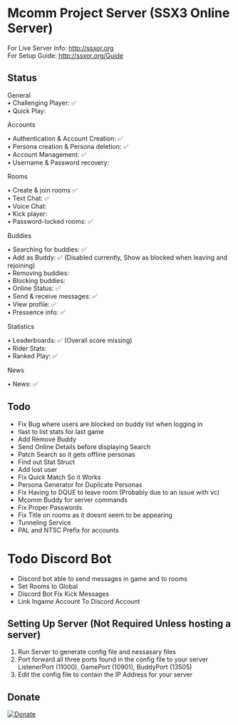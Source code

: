 ﻿# Mcomm Project Server (SSX3 Online Server)
For Live Server Info: http://ssxor.org  
For Setup Guide: http://ssxor.org/Guide

## Status
General  
• Challenging Player: ✅  
• Quick Play:  

Accounts  
  
• Authentication & Account Creation: ✅  
• Persona creation & Persona deletion: ✅  
• Account Management: ✅  
• Username & Password recovery:  

Rooms  

• Create & join rooms ✅  
• Text Chat: ✅  
• Voice Chat:  
• Kick player:  
• Password-locked rooms: ✅

Buddies  

• Searching for buddies: ✅  
• Add as Buddy: ✅ (Disabled currently, Show as blocked when leaving and rejoining)  
• Removing buddies:  
• Blocking buddies:  
• Online Status: ✅  
• Send & receive messages: ✅  
• View profile: ✅  
• Pressence info: ✅

Statistics  

• Leaderboards: ✅ (Overall score missing)  
• Rider Stats:  
• Ranked Play: ✅  

News  

• News: ✅

## Todo
- Fix Bug where users are blocked on buddy list when logging in
- !last to list stats for last game
- Add Remove Buddy
- Send Online Details before displaying Search
- Patch Search so it gets offline personas
- Find out Stat Struct
- Add lost user
- Fix Quick Match So it Works
- Persona Generator for Duplicate Personas
- Fix Having to DQUE to leave room (Probably due to an issue with vc)
- Mcomm Buddy for server commands
- Fix Proper Passwords
- Fix Title on rooms as it doesnt seem to be appearing
- Tunneling Service
- PAL and NTSC Prefix for accounts

# Todo Discord Bot
- Discord bot able to send messages in game and to rooms
- Set Rooms to Global
- Discord Bot Fix Kick Messages
- Link Ingame Account To Discord Account

## Setting Up Server (Not Required Unless hosting a server)
1. Run Server to generate config file and nessasary files
2. Port forward all three ports found in the config file to your server ListenerPort (11000), GamePort (10901), BuddyPort (13505)
3. Edit the config file to contain the IP Address for your server

## Donate
[![Donate](https://www.paypalobjects.com/en_AU/i/btn/btn_donateCC_LG.gif)](https://www.paypal.com/donate/?business=VT6TG8KKZM98E&no_recurring=0&currency_code=AUD)
